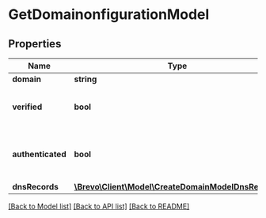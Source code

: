 # GetDomainonfigurationModel

## Properties
Name | Type | Description | Notes
------------ | ------------- | ------------- | -------------
**domain** | **string** | Domain | 
**verified** | **bool** | Status of domain verification (true&#x3D;verified, false&#x3D;non verified) | 
**authenticated** | **bool** | Status of domain authentication (true&#x3D;authenticated, false&#x3D;non authenticated) | 
**dnsRecords** | [**\Brevo\Client\Model\CreateDomainModelDnsRecords**](CreateDomainModelDnsRecords.md) |  | 

[[Back to Model list]](../../README.md#documentation-for-models) [[Back to API list]](../../README.md#documentation-for-api-endpoints) [[Back to README]](../../README.md)


